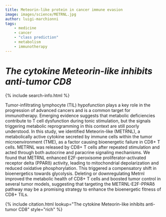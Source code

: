 ```yaml
---
title: Meteorin-like protein in cancer immune evasion
image: images/science/METRNL.jpg
author: luigi-marchionni
tags:
    - medicine
    - cancer
    - "class prediction"
    - metabolism
    - immunotherapy
---
```


# *The cytokine Meteorin-like inhibits anti-tumor CD8*

{% include search-info.html %}

Tumor-infiltrating lymphocyte (TIL) hypofunction plays a key role in the progression of advanced cancers and is a common target for immunotherapy. Emerging evidence suggests that metabolic deficiencies contribute to T cell dysfunction during tonic stimulation, but the signals triggering metabolic reprogramming in this context are still poorly understood. In this study, we identified Meteorin-like (METRNL), a metabolically active cytokine secreted by immune cells within the tumor microenvironment (TME), as a factor causing bioenergetic failure in CD8+ T cells. METRNL was released by CD8+ T cells after repeated stimulation and acted through both autocrine and paracrine signaling mechanisms. We found that METRNL enhanced E2F-peroxisome proliferator-activated receptor delta (PPARδ) activity, leading to mitochondrial depolarization and reduced oxidative phosphorylation. This triggered a compensatory shift in bioenergetics towards glycolysis. Deleting or downregulating Metrnl improved the metabolic health of CD8+ T cells and boosted tumor control in several tumor models, suggesting that targeting the METRNL-E2F-PPARδ pathway may be a promising strategy to enhance the bioenergetic fitness of CD8+ TILs.

{% include citation.html lookup="The cytokine Meteorin-like inhibits anti-tumor CD8" style="rich" %}
